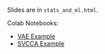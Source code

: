 Slides are in `stats_and_ml.html`.

Colab Notebooks:

* [VAE Example](https://colab.research.google.com/drive/1SmI7MY2fiXBnHI_QxSUIw2UDGS-4t0Xt)
* [SVCCA Example](https://colab.research.google.com/drive/16lBEZRU4IEvhApbb_SZmFm1k-YrUATvB)
